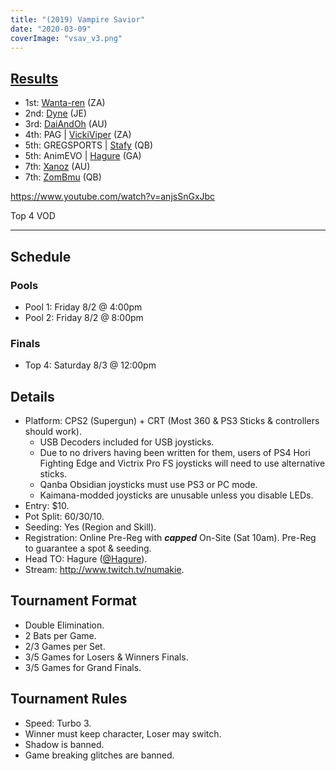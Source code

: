 ```yaml
---
title: "(2019) Vampire Savior"
date: "2020-03-09"
coverImage: "vsav_v3.png"
---
```


## [Results](https://smash.gg/tournament/animevo-2019/events/vampire-savior/overview			)

- 1st: [Wanta-ren](@TenmaYang) (ZA)
- 2nd: [Dyne](@Dyne130) (JE)
- 3rd: [DaiAndOh](@DaiAndOh1) (AU)
- 4th: PAG | [VickiViper](@VickiViperZabel) (ZA)
- 5th: GREGSPORTS | [Stafy](@Enormivus) (QB)
- 5th: AnimEVO | [Hagure](@Hagure) (GA)
- 7th: [Xanoz](@XanozIchimonji) (AU)
- 7th: [ZomBmu](@ZomBmu) (QB)

https://www.youtube.com/watch?v=anjsSnGxJbc

Top 4 VOD

* * *

## Schedule

### Pools

- Pool 1: Friday 8/2 @ 4:00pm
- Pool 2: Friday 8/2 @ 8:00pm

### Finals

- Top 4: Saturday 8/3 @ 12:00pm

## Details

- Platform: CPS2 (Supergun) + CRT (Most 360 & PS3 Sticks & controllers should work).
    - USB Decoders included for USB joysticks.
    - Due to no drivers having been written for them, users of PS4 Hori Fighting Edge and Victrix Pro FS joysticks will need to use alternative sticks.
    - Qanba Obsidian joysticks must use PS3 or PC mode.
    - Kaimana-modded joysticks are unusable unless you disable LEDs.
- Entry: $10.
- Pot Split: 60/30/10.
- Seeding: Yes (Region and Skill).
- Registration: Online Pre-Reg with **_capped_** On-Site (Sat 10am). Pre-Reg to guarantee a spot & seeding.
- Head TO: Hagure ([@Hagure](https://twitter.com/Hagure)).
- Stream: http://www.twitch.tv/numakie.

## Tournament Format

- Double Elimination.
- 2 Bats per Game.
- 2/3 Games per Set.
- 3/5 Games for Losers & Winners Finals.
- 3/5 Games for Grand Finals.

## Tournament Rules

- Speed: Turbo 3.
- Winner must keep character, Loser may switch.
- Shadow is banned.
- Game breaking glitches are banned.
